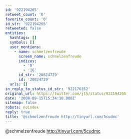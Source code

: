 ```yaml
---
id: '922194265'
retweet_count: '0'
favorite_count: '0'
id_str: '922194265'
retweeted: false
entities:
  hashtags: []
  symbols: []
  user_mentions:
    - name: schmelzenfreude
      screen_name: schmelzenfreude
      indices:
        - '0'
        - '16'
      id_str: '20824729'
      id: '20824729'
  urls: []
in_reply_to_status_id_str: '922176352'
original_url: https://twitter.com/jth/status/922194265
date: '2008-09-15T15:34:10.000Z'
sitemap: false
robots: noindex
reply: true
title: '@schmelzenfreude http://tinyurl.com/5cudmc'
---
```


@schmelzenfreude http://tinyurl.com/5cudmc